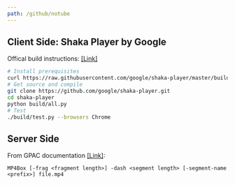 ```yaml
---
path: /github/notube
---
```

## Client Side: Shaka Player by Google 
Offical build instructions: [[Link]](https://github.com/google/shaka-player/blob/master/docs/tutorials/welcome.md)
```bash
# Install prerequisites 
curl https://raw.githubusercontent.com/google/shaka-player/master/build/install-linux-prereqs.sh | bash
# Get source and compile
git clone https://github.com/google/shaka-player.git
cd shaka-player
python build/all.py
# Test
./build/test.py --browsers Chrome
```
## Server Side
From GPAC documentation [[Link]](https://gpac.wp.imt.fr/2011/02/02/mp4box-fragmentation-segmentation-splitting-and-interleaving/):
```
MP4Box [-frag <fragment length>] -dash <segment length> [-segment-name <prefix>] file.mp4
```
